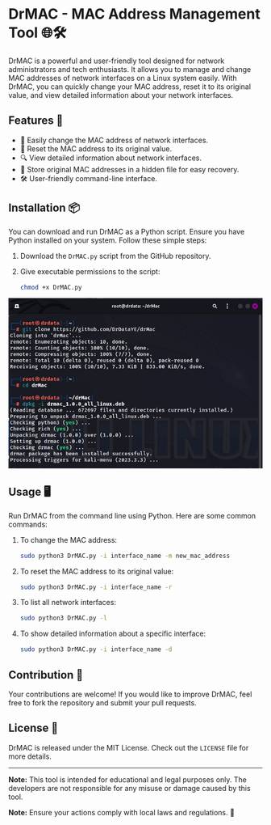 
# DrMAC - MAC Address Management Tool 🌐🛠️

DrMAC is a powerful and user-friendly tool designed for network administrators and tech enthusiasts. It allows you to manage and change MAC addresses of network interfaces on a Linux system easily. With DrMAC, you can quickly change your MAC address, reset it to its original value, and view detailed information about your network interfaces.

## Features 🌟

- 🔄 Easily change the MAC address of network interfaces.
- 🎯 Reset the MAC address to its original value.
- 🔍 View detailed information about network interfaces.
- 📝 Store original MAC addresses in a hidden file for easy recovery.
- 🛠️ User-friendly command-line interface.

## Installation 📦

You can download and run DrMAC as a Python script. Ensure you have Python installed on your system. Follow these simple steps:

1. Download the `DrMAC.py` script from the GitHub repository.
2. Give executable permissions to the script:

   ```bash
   chmod +x DrMAC.py
   ```
![DrScan Screenshot](./images/1.jpg)
## Usage 🖥️

Run DrMAC from the command line using Python. Here are some common commands:

1. To change the MAC address:

   ```bash
   sudo python3 DrMAC.py -i interface_name -m new_mac_address
   ```

2. To reset the MAC address to its original value:

   ```bash
   sudo python3 DrMAC.py -i interface_name -r
   ```

3. To list all network interfaces:

   ```bash
   sudo python3 DrMAC.py -l
   ```

4. To show detailed information about a specific interface:

   ```bash
   sudo python3 DrMAC.py -i interface_name -d
   ```

## Contribution 👥

Your contributions are welcome! If you would like to improve DrMAC, feel free to fork the repository and submit your pull requests.

## License 📄

DrMAC is released under the MIT License. Check out the `LICENSE` file for more details.

---
**Note:** This tool is intended for educational and legal purposes only. The developers are not responsible for any misuse or damage caused by this tool.

**Note:** Ensure your actions comply with local laws and regulations. 🚨
